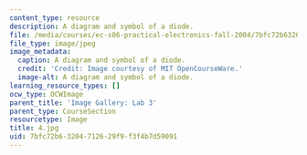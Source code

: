 ```yaml
---
content_type: resource
description: A diagram and symbol of a diode.
file: /media/courses/ec-s06-practical-electronics-fall-2004/7bfc72b63204712629f9f3f4b7d59091_4.jpg
file_type: image/jpeg
image_metadata:
  caption: A diagram and symbol of a diode.
  credit: 'Credit: Image courtesy of MIT OpenCourseWare.'
  image-alt: A diagram and symbol of a diode.
learning_resource_types: []
ocw_type: OCWImage
parent_title: 'Image Gallery: Lab 3'
parent_type: CourseSection
resourcetype: Image
title: 4.jpg
uid: 7bfc72b6-3204-7126-29f9-f3f4b7d59091
---
```

